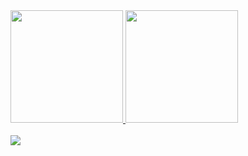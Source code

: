 <div>
  <a href="https://github.com/sidegouth">
    <img height="180em" src="https://github-readme-stats.vercel.app/api?username=sidegouth&show_icons=false&theme=dracula&include_all_commits=true&count_private=true"/>
    <img height="180em" src="https://github-readme-stats.vercel.app/api/top-langs/?username=sidegouth&layout=compact&langs_count=16&theme=dark"/>
</div>

<div style="display: inline_block"><br>
  <img src="https://cdn.jsdelivr.net/gh/devicons/devicon@latest/icons/linux/linux-original.svg" />
  
<div/>
